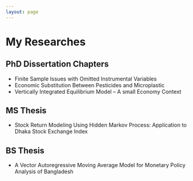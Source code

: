 ```yaml
---
layout: page
---
```


# My Researches

## PhD Dissertation Chapters
- Finite Sample Issues with Omitted Instrumental Variables
- Economic Substitution Between Pesticides and Microplastic
- Vertically Integrated Equilibrium Model – A small Economy Context

## MS Thesis
 - Stock Return Modeling Using Hidden Markov Process: Application to Dhaka Stock Exchange Index

## BS Thesis
- A Vector Autoregressive Moving Average Model for Monetary Policy Analysis of Bangladesh
